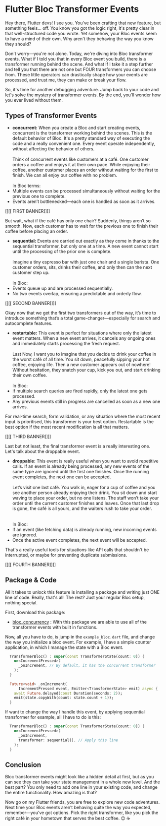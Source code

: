 # Flutter Bloc Transformer Events

Hey there, Flutter devs! I see you. You've been crafting that new feature, but something feels... off. You know you got the logic right, it's pretty clear in that well-structured code you wrote. Yet somehow, your Bloc events seem to have a mind of their own. Why aren't they behaving the way you know they should?

Don't worry—you're not alone. Today, we're diving into Bloc transformer events. What if I told you that in every Bloc event you build, there is a transformer running behind the scene. And what If I take it a step further and tell you that there are not one but FOUR transformers you can choose from. These little operators can drastically shape how your events are processed, and trust me, they can make or break your flow.

So, it's time for another debugging adventure. Jump back to your code and let's solve the mystery of transformer events. By the end, you'll wonder how you ever lived without them.

## Types of Transformer Events

- **concurrent:** When you create a Bloc and start creating events, concurrent is the transformer working behind the scenes. This is the default behavior of Bloc. It's a pretty standard way of executing the code and a really convenient one. Every event operate independently, without affecting the behavior of others.
<br><br>
Think of concurrent events like customers at a café. One customer orders a coffee and enjoys it at their own pace. While enjoying their coffee, another customer places an order without waiting for the first to finish. We can all enjoy our coffee with no problem.
<br><br>
In Bloc terms:
- Multiple events can be processed simultaneously without waiting for the previous one to complete.
- Events aren’t bottlenecked—each one is handled as soon as it arrives.

[[[[ FIRST BANNER]]]]

But wait, what if the café has only one chair? Suddenly, things aren’t so smooth. Now, each customer has to wait for the previous one to finish their coffee before placing an order.

- **sequential:** Events are carried out exactly as they come in thanks to the sequential transformer, but only one at a time. A new event cannot start until the processing of the prior one is complete.
<br><br>
Imagine a tiny espresso bar with just one chair and a single barista. One customer orders, sits, drinks their coffee, and only then can the next customer step up. 
<br><br>
In Bloc:
- Events queue up and are processed sequentially.
- No two events overlap, ensuring a predictable and orderly flow.

[[[[ SECOND BANNER]]]]

Okay now that we get the first two transformers out of the way, it’s time to introduce something that’s a total game-changer—especially for search and autocomplete features.

- **restartable:** This event is perfect for situations where only the latest event matters. When a new event arrives, it cancels any ongoing ones and immediately starts processing the fresh request.
<br><br>
Last 
Now, I want you to imagine that you decide to drink your coffee in the worst café of all time. You sit down, peacefully sipping your hot coffee, enjoying life. Then a new customer appears out of nowhere! Without hesitation, they snatch your cup, kick you out, and start drinking their own coffee.
<br><br>
In Bloc:
- If multiple search queries are fired rapidly, only the latest one gets processed.
- Any previous events still in progress are cancelled as soon as a new one arrives.

For real-time search, form validation, or any situation where the most recent input is prioritised, this transformer is your best option. Restartable is the best option if the most recent modification is all that matters.

[[[[ THIRD BANNER]]]]

Last but not least, the final transformer event is a really interesting one. Let's talk about the droppable event.

- **droppable:** This event is really useful when you want to avoid repetitive calls. If an event is already being processed, any new events of the same type are ignored until the first one finishes. Once the running event completes, the next one can be accepted.
<br><br>
Let’s visit one last café. You walk in, eager for a cup of coffee and you see another person already enjoying their drink. You sit down and start waving to place your order, but no one listens. The staff won’t take your order until the current customer finishes and leaves. Once that last drop is gone, the café is all yours, and the waiters rush to take your order.\
<br><br>
In Bloc:
- If an event (like fetching data) is already running, new incoming events are ignored.
- Once the active event completes, the next event will be accepted.

That's a really useful tools for situations like API calls that shouldn't be interrupted, or maybe for preventing duplicate submissions.

[[[[ FOURTH BANNER]]]]

## Package & Code

All it takes to unlock this feature is installing a package and writing just ONE line of code. Really, that's all! The rest? Just your regular Bloc setup, nothing special.

First, download this package:
- [bloc_concurrency](https://pub.dev/packages/bloc_concurrency) : With this package we are able to use all of the transformer events with built in functions.

Now, all you have to do, is jump in the `example_bloc.dart` file, and change the way you initialize a bloc event. For example, I have a simple counter application, in which I manage the state with a Bloc event.

``` dart
  TransformerBloc() : super(const TransformerState(count: 0)) {
    on<IncrementPressed>(
      _onIncrement, // By default, it has the concurrent transformer
    );
  }
  
  Future<void> _onIncrement(
      IncrementPressed event, Emitter<TransformerState> emit) async {
    await Future.delayed(const Duration(seconds: 2));
    emit(state.copyWith(count: state.count + 1));
  }
```

If want to change the way I handle this event, by applying sequential transformer for example, all I have to do is this:
``` dart
  TransformerBloc() : super(const TransformerState(count: 0)) {
    on<IncrementPressed>(
      _onIncrement,
      transformer: sequential(), // Apply this line
    );
  }
```

## Conclusion

Bloc transformer events might look like a hidden detail at first, but as you can see they can take your state management in a whole new level. And the best part? You only need to add one line in your existing code, and change the entire functionality. How amazing is that?

Now go on my Flutter friends, you are free to explore new code adventures. Next time your Bloc events aren’t behaving quite the way you expected, remember—you’ve got options. Pick the right transformer, like you pick the right café in your hometown that serves the best coffee. 😉 ☕